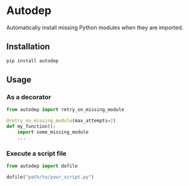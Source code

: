 # Autodep

Automatically install missing Python modules when they are imported.

## Installation

```bash
pip install autodep
```

## Usage

### As a decorator

```python
from autodep import retry_on_missing_module

@retry_on_missing_module(max_attempts=2)
def my_function():
    import some_missing_module
    ...
```

### Execute a script file

```python
from autodep import dofile

dofile("path/to/your_script.py")
```
